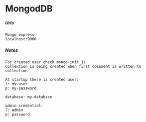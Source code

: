 # MongodDB

##### Urls
``` 
Mongo express
localhost:9000
```

##### Notes
```
For created user check mongo-init.js
Collextion is being created when first document is written to collection

At startup there is created user:
l: my-user
p: my-password

database: my-database

admin credential:
l: admin
p: password
```